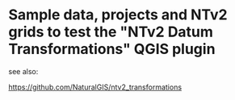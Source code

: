 # Sample data, projects and NTv2 grids to test the "NTv2 Datum Transformations" QGIS plugin

see also:

https://github.com/NaturalGIS/ntv2_transformations
